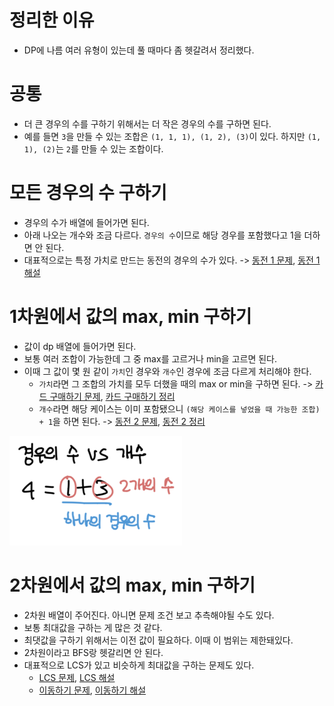 # 정리한 이유
- DP에 나름 여러 유형이 있는데 풀 때마다 좀 헷갈려서 정리했다.

# 공통
- 더 큰 경우의 수를 구하기 위해서는 더 작은 경우의 수를 구하면 된다.
- 예를 들면 `3`을 만들 수 있는 조합은 `(1, 1, 1), (1, 2), (3)`이 있다. 하지만 `(1, 1), (2)`는 `2`를 만들 수 있는 조합이다.

# 모든 경우의 수 구하기
- 경우의 수가 배열에 들어가면 된다.
- 아래 나오는 개수와 조금 다르다. `경우의 수`이므로 해당 경우를 포함했다고 1을 더하면 안 된다.
- 대표적으로는 특정 가치로 만드는 동전의 경우의 수가 있다. -> [동전 1 문제](https://www.acmicpc.net/problem/2293), [동전 1 해설](https://marades.tistory.com/5)

# 1차원에서 값의 max, min 구하기
- 값이 dp 배열에 들어가면 된다.
- 보통 여러 조합이 가능한데 그 중 max를 고르거나 min을 고르면 된다.
- 이때 그 값이 몇 원 같이 `가치`인 경우와 `개수`인 경우에 조금 다르게 처리해야 한다.
    - `가치`라면 그 조합의 가치를 모두 더했을 때의 max or min을 구하면 된다. -> [카드 구매하기 문제](https://www.acmicpc.net/problem/11052), [카드 구매하기 정리](https://github.com/zzozzolev/TIL/blob/master/CodintTest/%EB%B0%B1%EC%A4%80/silver1/DP/%EC%B9%B4%EB%93%9C%20%EA%B5%AC%EB%A9%94%ED%95%98%EA%B8%B0.md)
    - `개수`라면 해당 케이스는 이미 포함됐으니 `(해당 케이스를 넣었을 때 가능한 조합) + 1`을 하면 된다. -> [동전 2 문제](https://www.acmicpc.net/problem/2294), [동전 2 정리](https://github.com/zzozzolev/TIL/blob/master/CodintTest/%EB%B0%B1%EC%A4%80/silver1/DP/%EB%8F%99%EC%A0%84%202.md)

![경우의_수_vs_개수](./경우의_수_vs_개수.png)

# 2차원에서 값의 max, min 구하기
- 2차원 배열이 주어진다. 아니면 문제 조건 보고 추측해야될 수도 있다.
- 보통 최대값을 구하는 게 많은 것 같다.
- 최댓값을 구하기 위해서는 이전 값이 필요하다. 이때 이 범위는 제한돼있다.
- 2차원이라고 BFS랑 헷갈리면 안 된다.
- 대표적으로 LCS가 있고 비슷하게 최대값을 구하는 문제도 있다. 
    - [LCS 문제](https://www.acmicpc.net/problem/9251), [LCS 해설](https://suri78.tistory.com/11)
    - [이동하기 문제](https://www.acmicpc.net/problem/11048), [이동하기 해설](https://github.com/zzozzolev/TIL/blob/master/CodintTest/%EB%B0%B1%EC%A4%80/silver1/DP/%EC%9D%B4%EB%8F%99%ED%95%98%EA%B8%B0.md)
